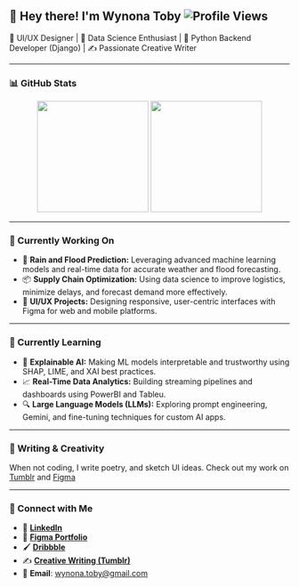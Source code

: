 ## 👋 Hey there! I'm Wynona Toby  <img src="https://komarev.com/ghpvc/?username=wynona-toby&label=Profile%20Views&color=0e75b6&style=flat" alt="Profile Views" />

🎨 UI/UX Designer | 🧠 Data Science Enthusiast | 🐍 Python Backend Developer (Django) | ✍️ Passionate Creative Writer 

---

### 📊 GitHub Stats  
<div align="center">
  <img src="https://nirzak-streak-stats.vercel.app/?user=wynona-toby&theme=dark&hide_border=false" height="200px" />
  <img src="https://github-readme-stats.vercel.app/api/top-langs/?username=wynona-toby&theme=dark&hide_border=false&layout=compact" height="200px" />
</div>

---

### 🔭 Currently Working On  
- 🚀 **Rain and Flood Prediction:** Leveraging advanced machine learning models and real-time data for accurate weather and flood forecasting.
- 📦 **Supply Chain Optimization:** Using data science to improve logistics, minimize delays, and forecast demand more effectively.
- 🎨 **UI/UX Projects:** Designing responsive, user-centric interfaces with Figma for web and mobile platforms.

---

### 🌱 Currently Learning  
- 🧠 **Explainable AI:** Making ML models interpretable and trustworthy using SHAP, LIME, and XAI best practices.
- 📈 **Real-Time Data Analytics:** Building streaming pipelines and dashboards using PowerBI and Tableu.
- 🔍 **Large Language Models (LLMs):** Exploring prompt engineering, Gemini, and fine-tuning techniques for custom AI apps.

---

### 📝 Writing & Creativity  
When not coding, I write poetry, and sketch UI ideas. Check out my work on [Tumblr](https://elysian-scribbles.tumblr.com/) and [Figma](https://www.figma.com/@wynona_toby)

---

### 🔗 Connect with Me

- 📁 [**LinkedIn**](https://www.linkedin.com/in/wynona-toby-0b57262a0/)
- 🎨 [**Figma Portfolio**](https://www.figma.com/@wynona_toby)
- 🖌️ [**Dribbble**](https://dribbble.com/wynona_toby)
- ✍️ [**Creative Writing (Tumblr)**](https://elysian-scribbles.tumblr.com)
- 📧 **Email**: [wynona.toby@gmail.com](mailto:wynona.toby@gmail.com)
